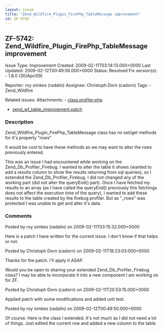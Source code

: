 ```yaml
---
layout: issue
title: "Zend_Wildfire_Plugin_FirePhp_TableMessage improvement"
id: ZF-5742
---
```


ZF-5742: Zend\_Wildfire\_Plugin\_FirePhp\_TableMessage improvement
------------------------------------------------------------------

 Issue Type: Improvement Created: 2009-02-11T03:14:13.000+0000 Last Updated: 2009-02-12T00:49:56.000+0000 Status: Resolved Fix version(s): - 1.8.0 (30/Apr/09)
 
 Reporter:  roy simkes (radalin)  Assignee:  Christoph Dorn (cadorn)  Tags: - Zend\_Wildfire
 
 Related issues: 
 Attachments: - [class.profiler.php](/issues/secure/attachment/11746/class.profiler.php)
- [zend\_wf\_table\_improvement.patch](/issues/secure/attachment/11742/zend_wf_table_improvement.patch)
 
### Description

Zend\_Wildfire\_Plugin\_FirePhp\_TableMessage class has no set/get methods for it's property "rows"

It would be cool to have these methods as we may want to alter the rows previously entered.

This was an issue I had encountered while working on the Zend\_Db\_Profiler\_Firebug. I wanted to alter the table it shows (wanted to add a results column to show the results returning from sql queries), so I extended the Zend\_Db\_Profiler\_Firebug. I did not changed any of the working part (did not alter the queryEnd() part). Once I have fetched my results to an array (as I have called the queryEnd() previously this fetchings does not affect the execution time of the query), I wanted to add these results to the table created by the firebug profiler. But as "\_rows" was protected I was unable to get and alter it's data.

 

 

### Comments

Posted by roy simkes (radalin) on 2009-02-11T03:15:32.000+0000

Here is a patch I have written for the current issue. I don't know if that helps or not.

 

 

Posted by Christoph Dorn (cadorn) on 2009-02-11T18:23:03.000+0000

Thanks for the patch. I'll apply it ASAP.

Would you be open to sharing your extended Zend\_Db\_Profiler\_Firebug class? I may be able to incorporate it into a new component I am working on for ZF.

 

 

Posted by Christoph Dorn (cadorn) on 2009-02-11T20:53:15.000+0000

Applied patch with some modifications and added unit test.

 

 

Posted by roy simkes (radalin) on 2009-02-12T00:49:50.000+0000

Of course. Here is the class I extended. It's not much as I did not need a lot of things. Just edited the current row and added a new column to the table.

 

 